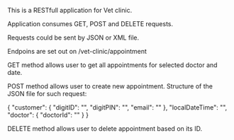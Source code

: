 This is a RESTfull application for Vet clinic.

Application consumes GET, POST and DELETE requests.

Requests could be sent by JSON or XML file.

Endpoins are set out on /vet-clinic/appointment

GET method allows user to get all appointments for selected doctor and date.

POST method allows user to create new appointment.
Structure of the JSON file for such request:

{
"customer": {
"digitID": "",
"digitPIN": "",
"email": ""
},
"localDateTime": "",
"doctor": {
"doctorId": ""
}
}

DELETE method allows user to delete appointment based on its ID.


